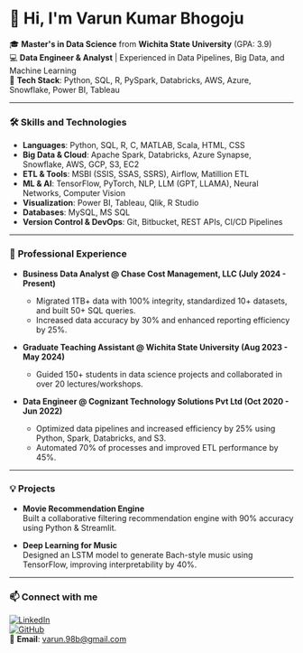 # 👋 Hi, I'm Varun Kumar Bhogoju

🎓 **Master's in Data Science** from **Wichita State University** (GPA: 3.9)  
💻 **Data Engineer & Analyst** | Experienced in Data Pipelines, Big Data, and Machine Learning  
🔧 **Tech Stack**: Python, SQL, R, PySpark, Databricks, AWS, Azure, Snowflake, Power BI, Tableau  

---

### 🛠️ **Skills and Technologies**  
- **Languages**: Python, SQL, R, C, MATLAB, Scala, HTML, CSS  
- **Big Data & Cloud**: Apache Spark, Databricks, Azure Synapse, Snowflake, AWS, GCP, S3, EC2  
- **ETL & Tools**: MSBI (SSIS, SSAS, SSRS), Airflow, Matillion ETL  
- **ML & AI**: TensorFlow, PyTorch, NLP, LLM (GPT, LLAMA), Neural Networks, Computer Vision  
- **Visualization**: Power BI, Tableau, Qlik, R Studio  
- **Databases**: MySQL, MS SQL  
- **Version Control & DevOps**: Git, Bitbucket, REST APIs, CI/CD Pipelines  

---

### 🌟 **Professional Experience**  
- **Business Data Analyst @ Chase Cost Management, LLC (July 2024 - Present)**  
   - Migrated 1TB+ data with 100% integrity, standardized 10+ datasets, and built 50+ SQL queries.
   - Increased data accuracy by 30% and enhanced reporting efficiency by 25%.

- **Graduate Teaching Assistant @ Wichita State University (Aug 2023 - May 2024)**  
   - Guided 150+ students in data science projects and collaborated in over 20 lectures/workshops.

- **Data Engineer @ Cognizant Technology Solutions Pvt Ltd (Oct 2020 - Jun 2022)**  
   - Optimized data pipelines and increased efficiency by 25% using Python, Spark, Databricks, and S3.
   - Automated 70% of processes and improved ETL performance by 45%.

---

### 💡 **Projects**  
- **Movie Recommendation Engine**  
   Built a collaborative filtering recommendation engine with 90% accuracy using Python & Streamlit.

- **Deep Learning for Music**  
   Designed an LSTM model to generate Bach-style music using TensorFlow, improving interpretability by 40%.

---

### 📫 **Connect with me**  
[![LinkedIn](https://img.shields.io/badge/LinkedIn-Varun%20Kumar-blue)](https://www.linkedin.com/in/varun98b)  
[![GitHub](https://img.shields.io/badge/GitHub-varun98b-lightgrey)](https://github.com/varun98b)  
📧 **Email**: [varun.98b@gmail.com](mailto:varun.98b@gmail.com)

